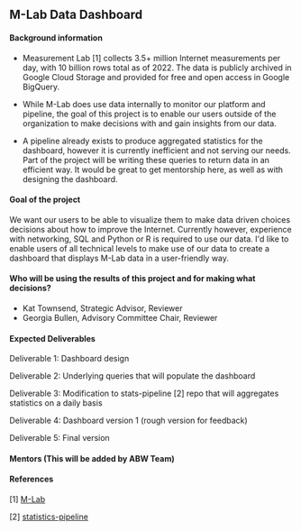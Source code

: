 ## M-Lab Data Dashboard

#### Background information

* Measurement Lab [1] collects 3.5+ million Internet measurements per day, with 10 billion rows total as of 2022. The data is publicly archived in Google Cloud Storage and provided for free and open access in Google BigQuery.

* While M-Lab does use data internally to monitor our platform and pipeline, the goal of this project is to enable our users outside of the organization to make decisions with and gain insights from our data. 

* A pipeline already exists to produce aggregated statistics for the dashboard, however it is currently inefficient and not serving our needs. Part of the project will be writing these queries to return data in an efficient way. It would be great to get mentorship here, as well as with designing the dashboard. 

#### Goal of the project

We want our users to be able to visualize them to make data driven choices decisions about how to improve the Internet. Currently however, experience with networking, SQL and Python or R is required to use our data. I'd like to enable users of all technical levels to make use of our data to create a dashboard that displays M-Lab data in a user-friendly way. 

#### Who will be using the results of this project and for making what decisions?

- Kat Townsend, Strategic Advisor, Reviewer
- Georgia Bullen, Advisory Committee Chair, Reviewer

#### Expected Deliverables

Deliverable 1: Dashboard design 

Deliverable 2: Underlying queries that will populate the dashboard 

Deliverable 3: Modification to stats-pipeline [2] repo that will aggregates statistics on a daily basis

Deliverable 4: Dashboard version 1 (rough version for feedback)

Deliverable 5: Final version 


#### Mentors (This will be added by ABW Team)

#### References
[1] [M-Lab](https://www.measurementlab.net/)

[2] [statistics-pipeline](https://github.com/m-lab/stats-pipeline)
